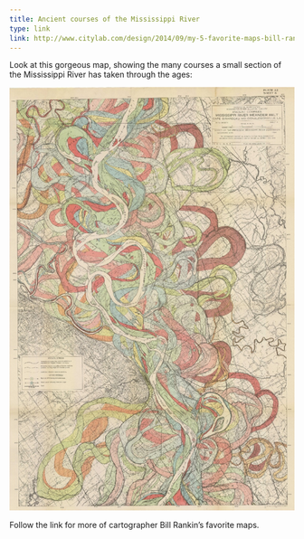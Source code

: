 ```yaml
---
title: Ancient courses of the Mississippi River
type: link
link: http://www.citylab.com/design/2014/09/my-5-favorite-maps-bill-rankin/380839/
---
```

Look at this gorgeous map, showing the many courses a small section of the Mississippi River has taken through the ages:

<img src="/images/historical-mississippi-courses.jpg" alt="Ancient courses of the Mississippi River">

Follow the link for more of cartographer Bill Rankin’s favorite maps.